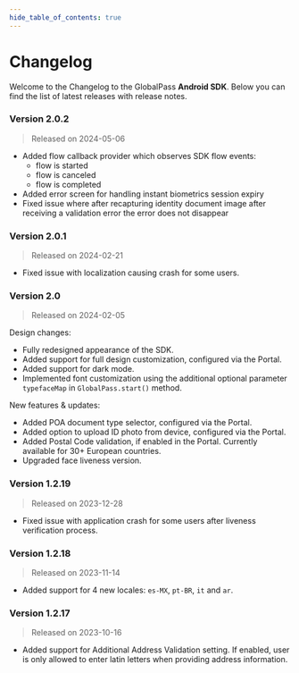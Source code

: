 ```yaml
---
hide_table_of_contents: true
---
```


# Changelog

Welcome to the Changelog to the GlobalPass **Android SDK**. Below you can find the list of latest releases with release notes.

### Version 2.0.2

> Released on 2024-05-06

- Added flow callback provider which observes SDK flow events:
    - flow is started
    - flow is canceled
    - flow is completed
- Added error screen for handling instant biometrics session expiry
- Fixed issue where after recapturing identity document image after receiving a validation error the error does not disappear

### Version 2.0.1

> Released on 2024-02-21

- Fixed issue with localization causing crash for some users.

### Version 2.0

> Released on 2024-02-05

Design changes:
- Fully redesigned appearance of the SDK.
- Added support for full design customization, configured via the Portal.
- Added support for dark mode.
- Implemented font customization using the additional optional parameter `typefaceMap` in `GlobalPass.start()` method.

New features & updates:
- Added POA document type selector, configured via the Portal.
- Added option to upload ID photo from device, configured via the Portal.
- Added Postal Code validation, if enabled in the Portal. Currently available for 30+ European countries.
- Upgraded face liveness version.

### Version 1.2.19

> Released on 2023-12-28

- Fixed issue with application crash for some users after liveness verification process.

### Version 1.2.18

> Released on 2023-11-14

- Added support for 4 new locales: `es-MX`, `pt-BR`, `it` and `ar`.

### Version 1.2.17

> Released on 2023-10-16

- Added support for Additional Address Validation setting. If enabled, user is only allowed to enter latin letters when providing address information.
